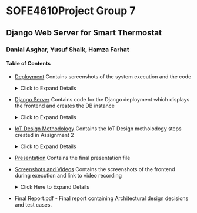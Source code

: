 # SOFE4610Project Group 7
## Django Web Server for Smart Thermostat 
### Danial Asghar, Yusuf Shaik, Hamza Farhat 

#### Table of Contents

- [Deployment](https://github.com/danialasghar/SOFE4610Project/tree/main/Deployment) Contains screenshots of the system execution and the code
    <details>
    <summary>Click to Expand Details</summary>

    - Screenshots
        - Digital Ocean Droplet.png - Shows the details of the DO droplet which holds the server.
        - Digital Ocean Virtual Host Linkage.png - Displays the virtual host connection between the IP address and the domain name.
        - Django API.png - Shows the Django API endpoints.
        - Django SQLite DB.png - Shows the SQLite database administration page, displaying one of the existing entries under the conditions table. 
        - Node-Red Pipeline.png - Shows the Node-Red pipline for the droplet. The pipeline has an incoming post endpoint which captures data and sends it to the mosquitto broker running on the server. The subscription then listens to the data, message is parsed into the valid json and inserted into SQLite. 
    - Code
        - arduino_code.ino - NodeMCU sketch for conducting readings and sending post request to HTTPS. 
        - group7iot.com.conf - Apache Server configuration file for the project which accepts HTTP and HTTPS traffic.
        - mosquitto.conf - The Mosquitto broker configuration file. 
    </details>

- [Django Server](https://github.com/danialasghar/SOFE4610Project/tree/main/Django%20Server) Contains code for the Django deployment which displays the frontend and creates the DB instance
    <details>
    <summary>Click to Expand Details</summary>

    - /myapp - This contains the bulk of the code of our API
        - migrations
            - 0001_initial - Migration file to create the SQLlite database using the provided columns; i.e. id, temperature, humidity. 
        - templates
            - index.html - The Index page accessible at ip:port/app which shows the Temperature and Humidity.
        - admin - It reads metadata from your models to provide a quick, model-centric interface where trusted users can manage content on your site.
        - apps - This file is created to help the user include any application configuration for the app. We set the name of our app in there.
        - models- Lists the database models to be used in the application. We use model: Conditions with two properties: Temperature and Humidity.
        - serializers - Serializers allow complex data such as querysets and model instances to be converted to native Python datatypes that can then be easily rendered into JSON, XML or other content types. We define our model and its fields in the serializer.
        - tests - Can be used to write test cases; we did not write any tests for this application. 
        - urls - Defines the site URL to view mapping, for our application the mysite/urls.py is used instead. 
        - views - A view function, or view for short, is a Python function that takes a Web request and returns a Web response. Our view has a definition for index which is used to retrieve the value from the Database and rendered into the index.html
    - /mysite
        - urls - Defines the site URL to view mapping, for us these include /app, /api and /admin
        - settings - Contains all the website settings, including registering any applications we create, the location of our static files, database configuration details, etc. We had to edit the ALLOWED_HOSTS and set it to * so that any incoming request (nodemcu) could connect.
        - __init__ - is an empty file that instructs Python to treat this directory as a Python package.
        - wsgi - is used to help your Django application communicate with the webserver.
        - asgi - is a standard for Python asynchronous web apps and servers to communicate with each other.

- [IoT Design Methodology](/https://github.com/danialasghar/SOFE4610Project/tree/main/IoT%20Design%20Methodology) Contains the IoT Design metholodogy steps created in Assignment 2
    <details>
    <summary>Click to Expand Details</summary>

    - Purpose and Specification - Step 1/10: Define purpose and requirements of the IoT system.
    - Process Specification - Step 2/10: Defines the use cases.
    - Domain Model Specification - Step 3/10: Describes the main concepts, entities and objects in the domain of the Smart Thermostat. 
    - Information Model Specification - Step 4/10: Defines the structure of all the information within the system.
    - Service Specifications - Step 5/10: Defines the services in the Smart Thermostat system. 
    - IoT Level Specification - Step 6/10: Defines the IoT levels of the system.
    - Functional View Specification - Step 7/10: Defines the functions of the Smart Thermostat grouped into Functional Groups
    - Operational View Specification - Step 8/10: Defines various options pertaining to the Smart Thermostat's Deployment and operation. 
    - IoT Layers - The over-arching deployment diagram of the full system, seperating modules into their various IoT layers.
    </details>

- [Presentation](https://github.com/danialasghar/SOFE4610Project/tree/main/Presentation) Contains the final presentation file

- [Screenshots and Videos](https://github.com/danialasghar/SOFE4610Project/tree/main/Screenshots%20and%20Video) Contains the screenshots of the frontend during execution and link to video recording
    <details>
    <summary>Click Here to Expand Details</summary>

    - Frontend1.png - Screenshot of the Django front-end view displaying current and historical weather data.
    - Frontend2.png - Screenshot of Temperature history on the front-end which is created using Matplotlib.
    - Frontend3.png - Screenshot of Humidity history on the front-end which is created using Matplotlib.
    - HardwareVideo.txt - Contains the Google Drive link which was the hardware demonstration which we displayed in the presentation.
    </details>

- Final Report.pdf - Final report containing Architectural design decisions and test cases. 




